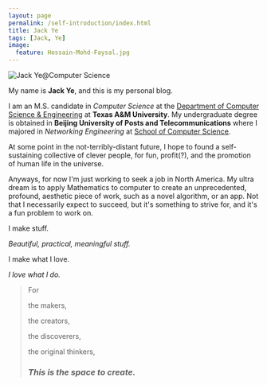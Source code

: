 ```yaml
---
layout: page
permalink: /self-introduction/index.html
title: Jack Ye
tags: [Jack, Ye]
image:
  feature: Hossain-Mohd-Faysal.jpg
---
```


  <img src="{{ site.url }}/images/jianping_self_intr.jpg" alt="Jack Ye@Computer Science">


My name is **Jack Ye**, and this is my personal blog.  

I am an M.S. candidate in *Computer Science* at the [Department of Computer Science & Engineering](http://engineering.tamu.edu/cse/) at **Texas A&M University**. My undergraduate degree is obtained in **Beijing University of Posts and Telecommunications** where I majored in *Networking Engineering* at [School of Computer Science](http://scs.bupt.edu.cn/cs_web/).

At some point in the not-terribly-distant future, I hope to found a self-sustaining collective of clever people, for fun, profit(?), and the promotion of human life in the universe.

Anyways, for now I'm just working to seek a job in North America. My ultra dream is to apply Mathematics to computer to create an unprecedented, profound, aesthetic piece of work, such as a novel algorithm, or an app. Not that I necessarily expect to succeed, but it's something to strive for, and it's a fun problem to work on.



I make stuff.


*Beautiful, practical, meaningful stuff.*


I make what I love.

*I love what I do.*




> For
>
> the makers,
> 
> the creators,
> 
> the discoverers,
> 
> the original thinkers,
> 
> ### *This is the space to create.* ###